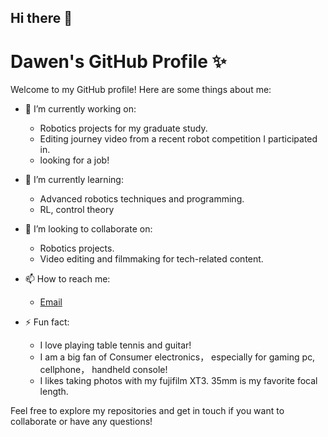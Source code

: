 ## Hi there 👋

# Dawen's GitHub Profile ✨

Welcome to my GitHub profile! Here are some things about me:

- 🔭 I’m currently working on:
  - Robotics projects for my graduate study.
  - Editing journey video from a recent robot competition I participated in.
  - looking for a job!
  
- 🌱 I’m currently learning:
  - Advanced robotics techniques and programming.
  - RL, control theory

- 👯 I’m looking to collaborate on:
  - Robotics projects.
  - Video editing and filmmaking for tech-related content.
  
- 📫 How to reach me:
  - [Email](dh370@duke.edu)
    
- ⚡ Fun fact:
  - I love playing table tennis and guitar!
  - I am a big fan of Consumer electronics， especially for gaming pc, cellphone， handheld console!
  - I likes taking photos with my fujifilm XT3. 35mm is my favorite focal length.

Feel free to explore my repositories and get in touch if you want to collaborate or have any questions!
